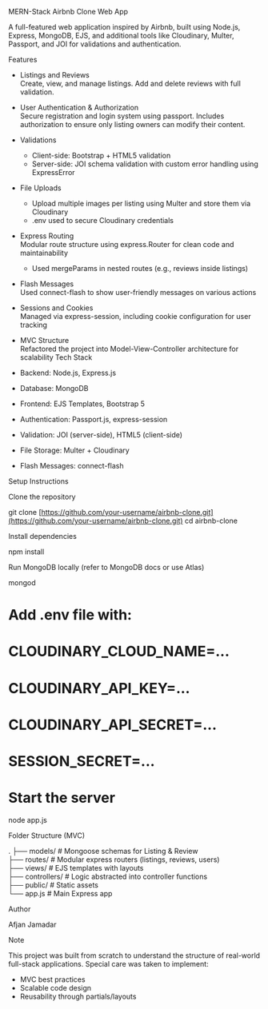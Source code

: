  MERN-Stack Airbnb Clone Web App

A full-featured web application inspired by Airbnb, built using Node.js, Express, MongoDB, EJS, and additional tools like Cloudinary, Multer, Passport, and JOI for validations and authentication.

 Features

- Listings and Reviews  
  Create, view, and manage listings. Add and delete reviews with full validation.

- User Authentication & Authorization  
  Secure registration and login system using passport. Includes authorization to ensure only listing owners can modify their content.

- Validations  
  - Client-side: Bootstrap + HTML5 validation  
  - Server-side: JOI schema validation with custom error handling using ExpressError

- File Uploads  
  - Upload multiple images per listing using Multer and store them via Cloudinary  
  - .env used to secure Cloudinary credentials

- Express Routing  
  Modular route structure using express.Router for clean code and maintainability  
  - Used mergeParams in nested routes (e.g., reviews inside listings)

- Flash Messages  
  Used connect-flash to show user-friendly messages on various actions

- Sessions and Cookies  
  Managed via express-session, including cookie configuration for user tracking

- MVC Structure  
  Refactored the project into Model-View-Controller architecture for scalability
 Tech Stack

- Backend: Node.js, Express.js
- Database: MongoDB
- Frontend: EJS Templates, Bootstrap 5
- Authentication: Passport.js, express-session
- Validation: JOI (server-side), HTML5 (client-side)
- File Storage: Multer + Cloudinary
- Flash Messages: connect-flash

 Setup Instructions

 Clone the repository

git clone [https://github.com/your-username/airbnb-clone.git](https://github.com/your-username/airbnb-clone.git)
cd airbnb-clone

 Install dependencies

npm install

 Run MongoDB locally (refer to MongoDB docs or use Atlas)

mongod

# Add .env file with:

# CLOUDINARY\_CLOUD\_NAME=...

# CLOUDINARY\_API\_KEY=...

# CLOUDINARY\_API\_SECRET=...

# SESSION\_SECRET=...

# Start the server

node app.js



Folder Structure (MVC)

.
├── models/          # Mongoose schemas for Listing & Review  
├── routes/          # Modular express routers (listings, reviews, users)  
├── views/           # EJS templates with layouts  
├── controllers/     # Logic abstracted into controller functions  
├── public/          # Static assets  
└── app.js           # Main Express app

Author

Afjan Jamadar  


 Note

This project was built from scratch to understand the structure of real-world full-stack applications. Special care was taken to implement:
- MVC best practices
- Scalable code design
- Reusability through partials/layouts


